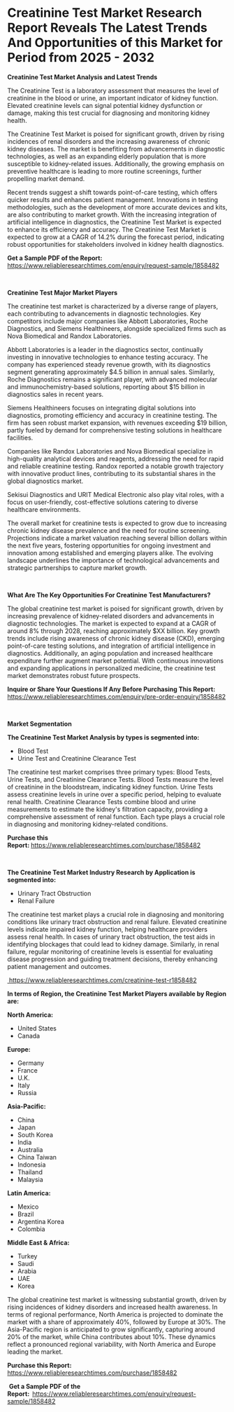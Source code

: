 <p><h1>Creatinine Test Market Research Report Reveals The Latest Trends And Opportunities of this Market for Period from 2025 - 2032</h1></p><p><strong>Creatinine Test Market Analysis and Latest Trends</strong></p>
<p><p>The Creatinine Test is a laboratory assessment that measures the level of creatinine in the blood or urine, an important indicator of kidney function. Elevated creatinine levels can signal potential kidney dysfunction or damage, making this test crucial for diagnosing and monitoring kidney health.</p><p>The Creatinine Test Market is poised for significant growth, driven by rising incidences of renal disorders and the increasing awareness of chronic kidney diseases. The market is benefiting from advancements in diagnostic technologies, as well as an expanding elderly population that is more susceptible to kidney-related issues. Additionally, the growing emphasis on preventive healthcare is leading to more routine screenings, further propelling market demand.</p><p>Recent trends suggest a shift towards point-of-care testing, which offers quicker results and enhances patient management. Innovations in testing methodologies, such as the development of more accurate devices and kits, are also contributing to market growth. With the increasing integration of artificial intelligence in diagnostics, the Creatinine Test Market is expected to enhance its efficiency and accuracy. The Creatinine Test Market is expected to grow at a CAGR of 14.2% during the forecast period, indicating robust opportunities for stakeholders involved in kidney health diagnostics.</p></p>
<p><strong>Get a Sample PDF of the Report:&nbsp;</strong> <a href="https://www.reliableresearchtimes.com/enquiry/request-sample/1858482?utm_campaign=3316&utm_medium=2&utm_source=Github&utm_content=ia&utm_term=13042025&utm_id=creatinine-test">https://www.reliableresearchtimes.com/enquiry/request-sample/1858482</a></p>
<p>&nbsp;</p>
<p><strong>Creatinine Test Major Market Players</strong></p>
<p><p>The creatinine test market is characterized by a diverse range of players, each contributing to advancements in diagnostic technologies. Key competitors include major companies like Abbott Laboratories, Roche Diagnostics, and Siemens Healthineers, alongside specialized firms such as Nova Biomedical and Randox Laboratories.</p><p>Abbott Laboratories is a leader in the diagnostics sector, continually investing in innovative technologies to enhance testing accuracy. The company has experienced steady revenue growth, with its diagnostics segment generating approximately $4.5 billion in annual sales. Similarly, Roche Diagnostics remains a significant player, with advanced molecular and immunochemistry-based solutions, reporting about $15 billion in diagnostics sales in recent years.</p><p>Siemens Healthineers focuses on integrating digital solutions into diagnostics, promoting efficiency and accuracy in creatinine testing. The firm has seen robust market expansion, with revenues exceeding $19 billion, partly fueled by demand for comprehensive testing solutions in healthcare facilities.</p><p>Companies like Randox Laboratories and Nova Biomedical specialize in high-quality analytical devices and reagents, addressing the need for rapid and reliable creatinine testing. Randox reported a notable growth trajectory with innovative product lines, contributing to its substantial shares in the global diagnostics market.</p><p>Sekisui Diagnostics and URIT Medical Electronic also play vital roles, with a focus on user-friendly, cost-effective solutions catering to diverse healthcare environments.</p><p>The overall market for creatinine tests is expected to grow due to increasing chronic kidney disease prevalence and the need for routine screening. Projections indicate a market valuation reaching several billion dollars within the next five years, fostering opportunities for ongoing investment and innovation among established and emerging players alike. The evolving landscape underlines the importance of technological advancements and strategic partnerships to capture market growth.</p></p>
<p>&nbsp;</p>
<p><strong>What Are The Key Opportunities For Creatinine Test Manufacturers?</strong></p>
<p><p>The global creatinine test market is poised for significant growth, driven by increasing prevalence of kidney-related disorders and advancements in diagnostic technologies. The market is expected to expand at a CAGR of around 8% through 2028, reaching approximately $XX billion. Key growth trends include rising awareness of chronic kidney disease (CKD), emerging point-of-care testing solutions, and integration of artificial intelligence in diagnostics. Additionally, an aging population and increased healthcare expenditure further augment market potential. With continuous innovations and expanding applications in personalized medicine, the creatinine test market demonstrates robust future prospects.</p></p>
<p><strong>Inquire or Share Your Questions If Any Before Purchasing This Report:</strong> <a href="https://www.reliableresearchtimes.com/enquiry/pre-order-enquiry/1858482?utm_campaign=3316&utm_medium=2&utm_source=Github&utm_content=ia&utm_term=13042025&utm_id=creatinine-test">https://www.reliableresearchtimes.com/enquiry/pre-order-enquiry/1858482</a></p>
<p>&nbsp;</p>
<p><strong>Market Segmentation</strong></p>
<p><strong>The Creatinine Test Market Analysis by types is segmented into:</strong></p>
<p><ul><li>Blood Test</li><li>Urine Test and Creatinine Clearance Test</li></ul></p>
<p><p>The creatinine test market comprises three primary types: Blood Tests, Urine Tests, and Creatinine Clearance Tests. Blood Tests measure the level of creatinine in the bloodstream, indicating kidney function. Urine Tests assess creatinine levels in urine over a specific period, helping to evaluate renal health. Creatinine Clearance Tests combine blood and urine measurements to estimate the kidney's filtration capacity, providing a comprehensive assessment of renal function. Each type plays a crucial role in diagnosing and monitoring kidney-related conditions.</p></p>
<p><strong>Purchase this Report:&nbsp;</strong><a href="https://www.reliableresearchtimes.com/purchase/1858482?utm_campaign=3316&utm_medium=2&utm_source=Github&utm_content=ia&utm_term=13042025&utm_id=creatinine-test">https://www.reliableresearchtimes.com/purchase/1858482</a></p>
<p>&nbsp;</p>
<p><strong>The Creatinine Test Market Industry Research by Application is segmented into:</strong></p>
<p><ul><li>Urinary Tract Obstruction</li><li>Renal Failure</li></ul></p>
<p><p>The creatinine test market plays a crucial role in diagnosing and monitoring conditions like urinary tract obstruction and renal failure. Elevated creatinine levels indicate impaired kidney function, helping healthcare providers assess renal health. In cases of urinary tract obstruction, the test aids in identifying blockages that could lead to kidney damage. Similarly, in renal failure, regular monitoring of creatinine levels is essential for evaluating disease progression and guiding treatment decisions, thereby enhancing patient management and outcomes.</p></p>
<p><a href="https://www.reliableresearchtimes.com/creatinine-test-r1858482?utm_campaign=3316&utm_medium=2&utm_source=Github&utm_content=ia&utm_term=13042025&utm_id=creatinine-test">&nbsp;https://www.reliableresearchtimes.com/creatinine-test-r1858482</a></p>
<p><strong>In terms of Region, the Creatinine Test Market Players available by Region are:</strong></p>
<p>
    <p> <strong> North America: </strong>
        <ul>
            <li>United States</li>
            <li>Canada</li>
        </ul>
        </p> 
    <p> <strong> Europe: </strong>
        <ul>
            <li>Germany</li>
            <li>France</li>
            <li>U.K.</li>
            <li>Italy</li>
            <li>Russia</li>
        </ul>
        </p> 
    <p> <strong> Asia-Pacific: </strong>
        <ul>
            <li>China</li>
            <li>Japan</li>
            <li>South Korea</li>
            <li>India</li>
            <li>Australia</li>
            <li>China Taiwan</li>
            <li>Indonesia</li>
            <li>Thailand</li>
            <li>Malaysia</li>
        </ul>
        </p> 
    <p> <strong> Latin America: </strong>
        <ul>
            <li>Mexico</li>
            <li>Brazil</li>
            <li>Argentina Korea</li>
            <li>Colombia</li>
        </ul>
        </p> 
    <p> <strong> Middle East & Africa: </strong>
        <ul>
            <li>Turkey</li>
            <li>Saudi</li>
            <li>Arabia</li>
            <li>UAE</li>
            <li>Korea</li>
        </ul>
    </p>
    </p>
<p><p>The global creatinine test market is witnessing substantial growth, driven by rising incidences of kidney disorders and increased health awareness. In terms of regional performance, North America is projected to dominate the market with a share of approximately 40%, followed by Europe at 30%. The Asia-Pacific region is anticipated to grow significantly, capturing around 20% of the market, while China contributes about 10%. These dynamics reflect a pronounced regional variability, with North America and Europe leading the market.</p></p>
<p><strong>Purchase this Report: </strong><a href="https://www.reliableresearchtimes.com/purchase/1858482?utm_campaign=3316&utm_medium=2&utm_source=Github&utm_content=ia&utm_term=13042025&utm_id=creatinine-test">https://www.reliableresearchtimes.com/purchase/1858482</a></p>
<p>&nbsp;<strong>Get a Sample PDF of the Report:&nbsp;&nbsp;</strong><a href="https://www.reliableresearchtimes.com/enquiry/request-sample/1858482?utm_campaign=3316&utm_medium=2&utm_source=Github&utm_content=ia&utm_term=13042025&utm_id=creatinine-test">https://www.reliableresearchtimes.com/enquiry/request-sample/1858482</a></p>
<p><strong></strong></p>
<p><p></p><p></p><p></p></p>